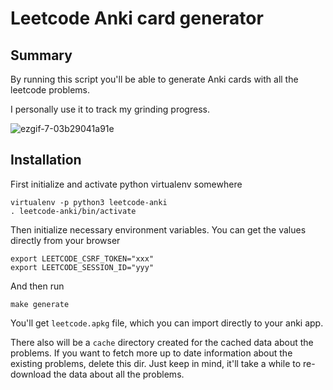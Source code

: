 # Leetcode Anki card generator

## Summary
By running this script you'll be able to generate Anki cards with all the leetcode problems.

I personally use it to track my grinding progress.

![ezgif-7-03b29041a91e](https://user-images.githubusercontent.com/1616237/134259809-57af6afb-8885-4899-adf8-a2639977baeb.gif)

## Installation
First initialize and activate python virtualenv somewhere
```
virtualenv -p python3 leetcode-anki
. leetcode-anki/bin/activate
```

Then initialize necessary environment variables. You can get the values directly from your browser
```
export LEETCODE_CSRF_TOKEN="xxx"
export LEETCODE_SESSION_ID="yyy"
```

And then run
```
make generate
```

You'll get `leetcode.apkg` file, which you can import directly to your anki app.

There also will be a `cache` directory created for the cached data about the problems. If you want to fetch more up to date information about the existing problems, delete this dir. Just keep in mind, it'll take a while to re-download the data about all the problems.
